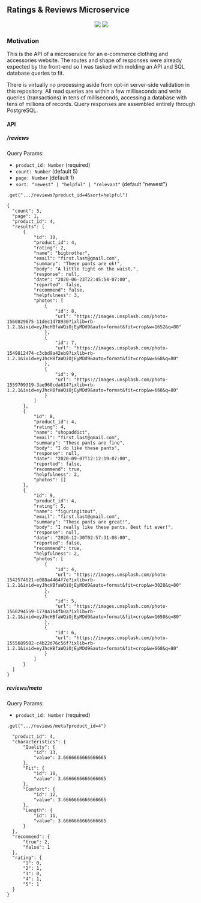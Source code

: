 ## Ratings & Reviews Microservice

<div align="center" width="100%">
  <img src="https://img.shields.io/badge/express.js-%23404d59.svg?style=for-the-badge&logo=express&logoColor=%2361DAFB" />
  <img src="https://img.shields.io/badge/postgres-%23316192.svg?style=for-the-badge&logo=postgresql&logoColor=white" />
</div>

### Motivation

This is the API of a microservice for an e-commerce clothing and accessories website.  The routes and shape of responses were already expected by the front-end so I was tasked with molding an API and SQL database queries to fit.

There is virtually no processing aside from opt-in server-side validation in this repository.  All read queries are within a few milliseconds and write queries (transactions) in tens of milliseconds, accessing a database with tens of millions of records.  Query responses are assembled entirely through PostgreSQL.

#### API

##### /reviews

Query Params:
- `product_id: Number` (required)
- `count: Number` (default 5)
- `page: Number` (default 1)
- `sort: "newest" | "helpful" | "relevant"` (default "newest")

`.get(".../reviews?product_id=4&sort=helpful")`

```
{
  "count": 3,
  "page": 1,
  "product_id": 4,
  "results": [
      {
          "id": 10,
          "product_id": 4,
          "rating": 2,
          "name": "bigbrother",
          "email": "first.last@gmail.com",
          "summary": "These pants are ok!",
          "body": "A little tight on the waist.",
          "response": null,
          "date": "2020-06-23T22:45:54-07:00",
          "reported": false,
          "recommend": false,
          "helpfulness": 3,
          "photos": [
              {
                  "id": 8,
                  "url": "https://images.unsplash.com/photo-1560829675-11dec1d78930?ixlib=rb-1.2.1&ixid=eyJhcHBfaWQiOjEyMDd9&auto=format&fit=crop&w=1652&q=80"
              },
              {
                  "id": 7,
                  "url": "https://images.unsplash.com/photo-1549812474-c3cbd9a42eb9?ixlib=rb-1.2.1&ixid=eyJhcHBfaWQiOjEyMDd9&auto=format&fit=crop&w=668&q=80"
              },
              {
                  "id": 9,
                  "url": "https://images.unsplash.com/photo-1559709319-3ae960cda614?ixlib=rb-1.2.1&ixid=eyJhcHBfaWQiOjEyMDd9&auto=format&fit=crop&w=668&q=80"
              }
          ]
      },
      {
          "id": 8,
          "product_id": 4,
          "rating": 4,
          "name": "shopaddict",
          "email": "first.last@gmail.com",
          "summary": "These pants are fine",
          "body": "I do like these pants",
          "response": null,
          "date": "2020-09-07T12:12:19-07:00",
          "reported": false,
          "recommend": true,
          "helpfulness": 2,
          "photos": []
      },
      {
          "id": 9,
          "product_id": 4,
          "rating": 5,
          "name": "figuringitout",
          "email": "first.last@gmail.com",
          "summary": "These pants are great!",
          "body": "I really like these pants. Best fit ever!",
          "response": null,
          "date": "2020-12-30T02:57:31-08:00",
          "reported": false,
          "recommend": true,
          "helpfulness": 2,
          "photos": [
              {
                  "id": 4,
                  "url": "https://images.unsplash.com/photo-1542574621-e088a4464f7e?ixlib=rb-1.2.1&ixid=eyJhcHBfaWQiOjEyMDd9&auto=format&fit=crop&w=3028&q=80"
              },
              {
                  "id": 5,
                  "url": "https://images.unsplash.com/photo-1560294559-1774a164fb0a?ixlib=rb-1.2.1&ixid=eyJhcHBfaWQiOjEyMDd9&auto=format&fit=crop&w=1650&q=80"
              },
              {
                  "id": 6,
                  "url": "https://images.unsplash.com/photo-1555689502-c4b22d76c56f?ixlib=rb-1.2.1&ixid=eyJhcHBfaWQiOjEyMDd9&auto=format&fit=crop&w=668&q=80"
              }
          ]
      }
  ]
}
```

##### reviews/meta

Query Params:
- `product_id: Number` (required)

`.get(".../reviews/meta?product_id=4")`

```{
  "product_id": 4,
  "characteristics": {
      "Quality": {
          "id": 13,
          "value": 3.6666666666666665
      },
      "Fit": {
          "id": 10,
          "value": 3.6666666666666665
      },
      "Comfort": {
          "id": 12,
          "value": 3.6666666666666665
      },
      "Length": {
          "id": 11,
          "value": 3.6666666666666665
      }
  },
  "recommend": {
      "true": 2,
      "false": 1
  },
  "rating": {
      "1": 0,
      "2": 1,
      "3": 0,
      "4": 1,
      "5": 1
  }
}
```
